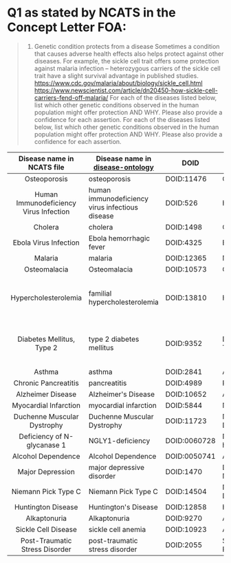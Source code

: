 
# Q1 as stated by NCATS in the Concept Letter FOA:

> 1. Genetic condition protects from a disease Sometimes a condition that causes
> adverse health effects also helps protect against other diseases. For example,
> the sickle cell trait offers some protection against malaria infection –
> heterozygous carriers of the sickle cell trait have a slight survival advantage
> in published studies.
> https://www.cdc.gov/malaria/about/biology/sickle_cell.html
> https://www.newscientist.com/article/dn20450-how-sickle-cell-carriers-fend-off-malaria/
> For each of the diseases listed below, list which other genetic conditions
> observed in the human population might offer protection AND WHY. Please also
> provide a confidence for each assertion.  For each of the diseases listed below,
> list which other genetic conditions observed in the human population might offer
> protection AND WHY. Please also provide a confidence for each assertion.

| Disease name in NCATS file             | Disease name in [disease-ontology](http://disease-ontology.org/) | DOID | MeSH Term        | "Answer"    |
| :------------------------------------: | ---------------------------------------- | ------------ | -------------------------------- | ----------- |
|              Osteoporosis              | osteoporosis                             | DOID:11476   | Osteoporosis                     | rs11692564  |
| Human Immunodeficiency Virus Infection | human immunodeficiency virus infectious disease | DOID:526 | HIV Infections                | ???         |
|                Cholera                 | cholera                                  | DOID:1498    | Cholera                          | OMIM:219700 |
|         Ebola Virus Infection          | Ebola hemorrhagic fever                  | DOID:4325    | Ebola Infection                  | ???         |
|                Malaria                 | malaria                                  | DOID:12365   | Malaria                          | OMIM:603903 |
|              Osteomalacia              | Osteomalacia                             | DOID:10573   | Osteomalacia                     | ???         |
|          Hypercholesterolemia          | familial hypercholesterolemia            | DOID:13810   | Hypercholesterolemia             | Q8NBP7 (gene PCSK9; variants rs745633457, rs28362286) |
|       Diabetes Mellitus, Type 2        | type 2 diabetes mellitus                 | DOID:9352    | Diabetes Mellitus, Type 2        | Q8IWU4 (gene SLC30A8; variants rs587777582, rs200185429) |
|                 Asthma                 | asthma                                   | DOID:2841    | Asthma                           | OMIM:249100 |
|          Chronic Pancreatitis          | pancreatitis                             | DOID:4989    | Pancreatitis, Chronic            | ???         |
|           Alzheimer Disease            | Alzheimer's Disease                      | DOID:10652   | Alzheimer Disease                | ???         |
|         Myocardial Infarction          | myocardial infarction                    | DOID:5844    | Myocardial Infarction            | ???         |
|      Duchenne Muscular Dystrophy       | Duchenne Muscular Dystrophy              | DOID:11723   | Muscular Dystrophy, Duchenne     | ???         |
|      Deficiency of N-glycanase 1       | NGLY1-deficiency                         | DOID:0060728 | NGLY1 protein, human             | ???         |
|           Alcohol Dependence           | Alcohol Dependence                       | DOID:0050741 | Alcoholism                       | ???         |
|            Major Depression            | major depressive disorder                | DOID:1470    | Depressive Disorder, Major       | ???         |
|          Niemann Pick Type C           | Niemann Pick Type C                      | DOID:14504   | Niemann-Pick Disease, Type C     | ???         |
|           Huntington Disease           | Huntington's Disease                     | DOID:12858   | Huntington Disease               | ???         |
|              Alkaptonuria              | Alkaptonuria                             | DOID:9270    | Alkaptonuria                     | ???         |
|          Sickle Cell Disease           | sickle cell anemia                       | DOID:10923   | Anemia, Sickle Cell              | ???         |
|     Post-Traumatic Stress Disorder     | post-traumatic stress disorder           | DOID:2055    | Stress Disorders, Post-Traumatic | ???         |
